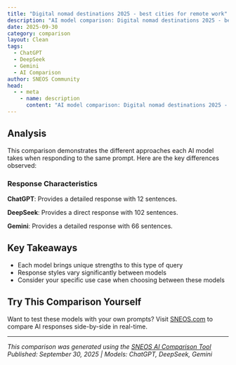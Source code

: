```yaml
---
title: "Digital nomad destinations 2025 - best cities for remote work"
description: "AI model comparison: Digital nomad destinations 2025 - best cities for remote work..."
date: 2025-09-30
category: comparison
layout: Clean
tags:
  - ChatGPT
  - DeepSeek
  - Gemini
  - AI Comparison
author: SNEOS Community
head:
  - - meta
    - name: description
      content: "AI model comparison: Digital nomad destinations 2025 - best cities for remote work..."
---
```


<ChatComparison
  title="Digital nomad destinations 2025 - best cities for remote work"
  prompt="Digital nomad destinations 2025 - best cities for remote work"
  :responses='{"ChatGPT": "Sure! Here are some of the best digital nomad destinations for remote work in 2025, considering factors like cost of living, internet connectivity, coworking spaces, safety, and lifestyle:\n\n### 1. **Lisbon, Portugal**\n- Great weather year-round\n- Strong expat community\n- Affordable compared to other Western European capitals\n- Plenty of coworking spaces and cafes\n- Good internet infrastructure\n\n### 2. **Bali, Indonesia**\n- Beautiful beaches and nature\n- Low cost of living\n- Growing number of coworking spaces\n- Strong digital nomad community\n- Tropical lifestyle\n\n### 3. **Medell\u00EDn, Colombia**\n- Pleasant climate (\u0022City of Eternal Spring\u0022)\n- Affordable cost of living\n- Modern infrastructure and coworking spaces\n- Friendly locals and growing expat scene\n\n### 4. **Chiang Mai, Thailand**\n- Very affordable living costs\n- Fast internet and coworking hubs\n- Relaxed lifestyle and rich culture\n- Large digital nomad community\n\n### 5. **Barcelona, Spain**\n- Vibrant cultural scene\n- Great weather and beaches\n- Reliable internet and many coworking spaces\n- Diverse food and entertainment options\n\n### 6. **Tallinn, Estonia**\n- Digital nomad visa available\n- Advanced e-residency and digital infrastructure\n- Affordable living compared to Western Europe\n- High quality of life and great safety\n\n### 7. **Canggu, Bali, Indonesia**\n- Popular beach town for digital nomads\n- Close-knit nomad community\n- Lots of cafes, coworking spaces, and health-focused eateries\n- Surfing and outdoor activities\n\n### 8. **Prague, Czech Republic**\n- Rich history and beautiful cityscape\n- Affordable living costs\n- Good internet\n- Growing number of startups and tech companies\n\n### 9. **Mexico City, Mexico**\n- Diverse cultural offerings\n- Affordable living\n- Growing tech and coworking scene\n- Great food and nightlife\n\n### 10. **Tbilisi, Georgia**\n- Low cost of living\n- Friendly visa policies including visa-free entry for many countries\n- Emerging coworking spaces\n- Unique culture and history\n\n---\n\n### Additional Considerations:\n- Visa and residency options for remote workers\n- Quality and speed of internet\n- Safety and healthcare\n- Community and networking opportunities\n- Climate and lifestyle preferences\n\nIf you want information on visa requirements, costs of living, or specific coworking spaces in any of these cities, let me know!", "DeepSeek": "Of course! The landscape for digital nomads is constantly evolving, with new hubs emerging and established ones adapting. For 2025, the focus is shifting beyond just cheap cost of living to factors like **digital infrastructure, community, long-term visa options, and overall quality of life.**\n\nHere is a comprehensive guide to the best digital nomad destinations for 2025, categorized to help you find your perfect fit.\n\n---\n\n### \uD83C\uDF0D Top Tier All-Rounders for 2025\nThese cities offer a powerful blend of strong infrastructure, vibrant communities, and great quality of life.\n\n#### 1. Lisbon, Portugal\nA perennial favorite that continues to improve its offerings for remote workers.\n* **Why in 2025:** The D8 Digital Nomad Visa is well-established, offering a clear path for non-EU citizens. The city is a hub for tech and startups, ensuring a strong community.\n* **Vibe:** Sunny, hilly, with a mix of historic charm and modern cafes. Excellent food and vibrant nightlife.\n* **Pros:** Great weather, friendly English-speaking locals, fast internet, safe.\n* **Cons:** Becoming more expensive, especially in central neighborhoods; tourist crowds in summer.\n* **Best for:** First-time nomads, tech professionals, and those who want a blend of work and rich culture.\n\n#### 2. Medell\u00EDn, Colombia\nThe \u0022City of Eternal Spring\u0022 remains a top contender due to its perfect climate and value.\n* **Why in 2025:** Colombia\u0027s digital nomad visa (V n\u00F3madas digitales V) is now fully operational, making long-term stays easier. The city\u0027s infrastructure in areas like El Poblado and Laureles is well-adapted for remote work.\n* **Vibe:** Energetic, innovative, and surrounded by stunning green mountains.\n* **Pros:** Perfect year-round climate, very affordable cost of living, friendly \u0022Paisa\u0022 culture, great co-working spaces.\n* **Cons:** Be mindful of \u0022gringo pricing\u0022 and petty crime; Spanish skills are a major plus.\n* **Best for:** Budget-conscious nomads, Spanish learners, and those who love a city with a vibrant, social scene.\n\n#### 3. Tbilisi, Georgia\nAn emerging star in the Caucasus region, offering incredible value and a unique cultural experience.\n* **Why in 2025:** Georgia\u0027s \u0022Remotely from Georgia\u0022 program and its general visa-free policy for many nationalities (up to a year) make it incredibly easy to settle in. It\u0027s less saturated than Western European hubs.\n* **Vibe:** A fascinating blend of European and Asian influences, with ancient architecture, fantastic wine, and a burgeoning creative scene.\n* **Pros:** Extremely low cost of living, very safe, welcoming locals, a true \u0022off-the-beaten-path\u0022 feel.\n* **Cons:** Internet can be inconsistent outside the capital, and it\u0027s a long-haul flight for most.\n* **Best for:** Adventurous nomads, freelancers on a tight budget, and wine enthusiasts.\n\n---\n\n### \uD83D\uDCBB Productivity \u0026 Tech Hubs\nFor those who prioritize top-tier infrastructure and a serious work environment.\n\n#### 4. Taipei, Taiwan\nAn often-overlooked gem that boasts one of the world\u0027s best digital infrastructures.\n* **Why in 2025:** Taiwan is actively promoting its \u0022Gold Card\u0022 program, which combines a work permit, visa, and resident certificate. It\u0027s a stable, safe, and highly efficient base in Asia.\n* **Vibe:** A perfect mix of hyper-modern and traditional. Night markets sit next to skyscrapers.\n* **Pros:** Arguably the world\u0027s best and cheapest high-speed internet, incredibly safe, excellent and affordable public transport, fantastic food.\n* **Cons:** Higher cost of living than Southeast Asia, potential for language barriers outside the city.\n* **Best for:** Tech workers, solo travelers (especially women), and foodies.\n\n#### 5. Tallinn, Estonia\nThe original digital nomad nation, perfect for those who value a digital-first society.\n* **Why in 2025:** The e-Residency and Digital Nomad Visa programs are tried and tested. It\u0027s the ideal base for nomads running their own EU-based business.\n* **Vibe:** A fairytale old town combined with a cutting-edge, tech-savvy population.\n* **Pros:** Seamless digital services (you can do everything online), clean and safe, strong community of entrepreneurs.\n* **Cons:** Winters are dark and cold, and it can feel quiet compared to Southern European hubs.\n* **Best for:** Entrepreneurs, freelancers with EU clients, and lovers of four distinct seasons.\n\n---\n\n### \uD83C\uDFDD\uFE0F Tropical \u0026 Beach Lifestyles\nFor those who dream of working with their laptop by the ocean.\n\n#### 6. Canggu/Bali, Indonesia\nThe iconic digital nomad village continues to evolve, though it\u0027s becoming more structured.\n* **Why in 2025:** Indonesia now has a specific **B211a Social/Cultural Visa** that is commonly used by digital nomads for longer stays (6 months\u002B). The community and infrastructure are unmatched for a beach destination.\n* **Vibe:** A mix of spiritual wellness, surfer culture, and hipster cafes. Very social.\n* **Pros:** Extremely strong nomad community, low cost of living, beautiful scenery, endless co-working spaces (like Dojo Bali).\n* **Cons:** Can feel like a \u0022nomad bubble,\u0022 traffic is chaotic, the rainy season can be intense.\n* ** Best for:** Social butterflies, wellness enthusiasts, and content creators.\n\n#### 7. Mexico City (CDMX), Mexico\nA massive, vibrant metropolis that offers a rich cultural experience without leaving North American time zones.\n* **Why in 2025:** The Temporary Resident Visa is relatively straightforward to obtain for remote workers with sufficient income. Neighborhoods like Condesa and Roma are perfectly set up for nomads.\n* **Vibe:** Cosmopolitan, artistic, and endlessly fascinating. A foodie and culture capital.\n* **Pros:** No major time zone shift for those with US/Canada clients, incredible food scene, rich history and museums, affordable.\n* **Cons:** Air quality can be poor, the city is overwhelming for some, and petty crime requires vigilance.\n* **Best for:** Food and culture lovers, nomads who need to sync with American work hours.\n\n---\n\n### \uD83D\uDCB0 Emerging \u0026 Budget-Friendly Gems\nGet ahead of the curve and stretch your budget further.\n\n#### 8. Da Nang, Vietnam\nOften called \u0022the next Bali,\u0022 Da Nang offers stunning beaches and a low cost of living.\n* **Why in 2025:** Vietnam is reportedly working on a specific digital nomad visa. For now, the business or tourist e-visa options are common. The city is investing heavily in infrastructure.\n* **Vibe:** Laid-back beach city with a growing modern skyline. Amazing and affordable food.\n* **Pros:** Very low cost of living, beautiful coastline, great for motorbike trips, fast-growing expat community.\n* **Cons:** Visa rules are still in flux, and the rainy season (Oct-Dec) can be severe.\n* **Best for:** Beach lovers, foodies on a budget, and early adopters.\n\n#### 9. Buenos Aires, Argentina\nA European-style capital with a Latin soul, currently offering incredible value due to exchange rates.\n* **Why in 2025:** The official digital nomad visa is now available, allowing a 6-month stay (renewable for another 6). Using the \u0022blue dollar\u0022 exchange rate makes it exceptionally cheap.\n* **Vibe:** Passionate, artistic, and sophisticated. Famous for its nightlife, tango, and steak.\n* **Pros:** Extremely low cost of living (with blue rate), vibrant culture, excellent wine, and a strong cafe culture.\n* **Cons:** The economic situation is volatile, and you need to navigate the dual-currency system.\n* **Best for:** Culture vultures, tango dancers, and savvy nomads who understand the financial landscape.\n\n---\n\n### \uD83D\uDCDD Key Considerations for 2025\n\n1. **The Visa Landscape:** Always check the official government websites for the most up-to-date visa requirements. The \u0022Digital Nomad Visa\u0022 is becoming a standard offering, but requirements (minimum income, health insurance) vary widely.\n2. **Tax Implications:** Staying in a country for 6\u002B months can make you a tax resident. Research the tax treaties between your home country and your destination. Consulting a professional is wise.\n3. **Overtourism \u0026 Sustainability:** Be mindful of your impact. Consider less-saturated neighborhoods or emerging cities to help distribute the economic benefits of remote work.\n4. **Internet Reliability:** Always have a backup. A local SIM card with a generous data plan for a mobile hotspot is a digital nomad\u0027s best insurance policy.\n\nThe best destination for you ultimately depends on your personal preferences, work style, and budget. The key is to research thoroughly and be ready to adapt! Happy travels", "Gemini": "Predicting the best digital nomad destinations for 2025 requires considering several factors. Here\u0027s a breakdown, combining current trends with potential future shifts:\n\n**Factors to Consider:**\n\n* **Cost of Living:** This is a major driver. Affordable destinations allow nomads to stretch their budgets further.\n* **Internet Infrastructure:** Reliable and fast internet is essential for remote work.\n* **Visa Policies:** Countries with digital nomad visas or easy tourist visa extensions are highly desirable.\n* **Safety and Security:** A safe environment is crucial for comfort and peace of mind.\n* **Community:** Thriving digital nomad communities provide support, networking, and social connections.\n* **Quality of Life:** Access to amenities, healthcare, entertainment, and outdoor activities contributes to overall well-being.\n* **Co-working Spaces:** Designated workspaces can enhance productivity and provide professional environments.\n* **Political and Economic Stability:** Unstable environments can disrupt digital nomad life.\n* **Healthcare:** Access to quality and affordable healthcare is very important.\n* **Taxation:** Understanding the tax implications of working remotely from a new country is crucial.\n* **Sustainability:** Environmentally conscious destinations are becoming increasingly attractive.\n\n**Top Potential Destinations for 2025 (Cities, with a brief explanation):**\n\n**Established Favorites (Likely to Remain Popular):**\n\n* **Lisbon, Portugal:** Still a strong contender. Excellent internet, growing nomad scene, relatively affordable (though prices are rising), good quality of life, and access to the Schengen Area. Digital nomad visa program.\n* **Medellin, Colombia:** Affordable, vibrant culture, good internet in many areas, established nomad community. Improvements in safety have helped its popularity, but it\u0027s essential to be aware of potential risks and choose safe neighborhoods.\n* **Chiang Mai, Thailand:** Incredibly affordable, delicious food, strong nomad community, co-working spaces abound. May face increasing competition from other Southeast Asian cities.\n* **Budapest, Hungary:** Beautiful city, affordable compared to Western Europe, good internet, vibrant nightlife, and a central location for exploring Europe. Digital nomad visa available.\n* **Mexico City, Mexico:** A bustling metropolis with affordable living options, a rich cultural scene, and a growing digital nomad community.\n\n**Rising Stars (Gaining Popularity):**\n\n* **Buenos Aires, Argentina:** If the political and economic situation stabilizes, Buenos Aires has the potential to be a top destination. It\u0027s incredibly affordable, has a vibrant culture, and a growing digital nomad scene. The weak Argentinian Peso makes it very attractive from a cost perspective.\n* **Tbilisi, Georgia:** Affordable, easy visa requirements for many nationalities, delicious food, beautiful scenery, and a growing digital nomad scene. Improving internet infrastructure.\n* **Valencia, Spain:** A more relaxed and affordable alternative to Barcelona and Madrid. Beautiful beaches, delicious food, and a growing digital nomad community.\n* **Da Nang, Vietnam:** Beautiful beaches, very affordable, delicious food, and a relaxed atmosphere. Vietnam is becoming increasingly popular with digital nomads.\n* **Ubud, Bali, Indonesia:** While popular, Ubud\u0027s charm and digital nomad infrastructure are likely to persist. Offers a unique blend of culture, nature, and community. However, be aware of traffic and potential challenges with internet reliability in some areas.\n* **Penang, Malaysia:** A melting pot of cultures and cuisines, Penang is known for its affordable street food, historical sites, and laid-back atmosphere.\n* **Sofia, Bulgaria:** Emerging as a European tech hub, Sofia offers a blend of history, culture, and modern amenities.\n* **Cape Town, South Africa:** Offers a unique combination of adventure, natural beauty, and cultural experiences. However, safety concerns remain a factor.\n\n**Potential Wildcards (Destinations to Watch):**\n\n* **Cities in Eastern Europe (e.g., Riga, Latvia; Tallinn, Estonia; Krakow, Poland):** These cities offer a good balance of affordability, internet connectivity, and access to Europe. They may become more attractive as Western European cities become more expensive.\n* **Smaller Cities in Southern Europe (e.g., Malaga, Spain; Faro, Portugal; Bari, Italy):** Offer a more relaxed pace of life and potentially lower costs than major capitals.\n* **Certain cities in the Balkans (e.g., Belgrade, Serbia; Sarajevo, Bosnia and Herzegovina):** Becoming increasingly attractive due to affordability and unique cultural experiences, but internet infrastructure and political stability can be variable.\n\n**Factors that Could Shift the Landscape:**\n\n* **Changes in Visa Policies:** Countries could introduce or alter digital nomad visa programs, impacting the attractiveness of different destinations.\n* **Technological Advancements:** Improvements in internet connectivity in previously underserved areas could open up new possibilities. Starlink could be a game changer in many rural areas.\n* **Global Economic Conditions:** Economic downturns in certain regions could make them more or less attractive to digital nomads.\n* **Geopolitical Events:** Conflicts or instability could disrupt travel patterns and impact the safety of certain destinations.\n* **Climate Change:** Increasingly severe weather events could make some destinations less desirable.\n* **Growth in Remote Work Adoption:** As remote work becomes even more mainstream, competition for resources in popular digital nomad destinations may drive people to seek alternatives.\n\n**Key Takeaways for 2025 and Beyond:**\n\n* **Diversification is Key:** Don\u0027t rely solely on the established favorites. Explore rising stars and potential wildcards.\n* **Research Thoroughly:** Before committing to a destination, research the specific neighborhoods, internet providers, safety conditions, and local regulations.\n* **Consider Your Priorities:** Determine what is most important to you (cost, community, culture, activities) and choose a destination that aligns with your needs.\n* **Be Adaptable:** The digital nomad landscape is constantly evolving. Be prepared to adjust your plans as needed.\n* **Stay Informed:** Keep up-to-date on the latest travel advisories, visa requirements, and other relevant information.\n\nThis list provides a starting point for your research. The best destination for you will depend on your individual circumstances and preferences. Good luck with your planning!\n"}' 
  published-date="22:46"
/>

## Analysis

This comparison demonstrates the different approaches each AI model takes when responding to the same prompt. Here are the key differences observed:

### Response Characteristics

**ChatGPT**: Provides a detailed response with 12 sentences. 

**DeepSeek**: Provides a direct response with 102 sentences. 

**Gemini**: Provides a detailed response with 66 sentences. 

## Key Takeaways

- Each model brings unique strengths to this type of query
- Response styles vary significantly between models
- Consider your specific use case when choosing between these models

## Try This Comparison Yourself

Want to test these models with your own prompts? Visit [SNEOS.com](https://sneos.com) to compare AI responses side-by-side in real-time.

---

*This comparison was generated using the [SNEOS AI Comparison Tool](https://sneos.com)*
*Published: September 30, 2025 | Models: ChatGPT, DeepSeek, Gemini*
